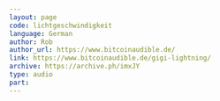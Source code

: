 ```yaml
---
layout: page
code: lichtgeschwindigkeit
language: German
author: Rob
author_url: https://www.bitcoinaudible.de/
link: https://www.bitcoinaudible.de/gigi-lightning/
archive: https://archive.ph/imxJY
type: audio
part: 
---
```

